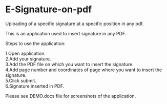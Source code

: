 # E-Signature-on-pdf
Uploading of a specific signature at a specific position in any pdf.

This is an application used to insert signature in any PDF.

Steps to use the application:

1.Open application.<br />
2.Add your signature.<br />
3.Add the PDF file on which you want to insert the signature.<br />
4.Add page number and coordinates of page where you want to insert the signature.<br />
5.Click submit.<br />
6.Signature inserted in PDF.

Please see DEMO.docs file for screenshots of the application.
